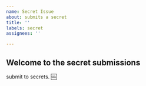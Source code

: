 ```yaml
---
name: Secret Issue
about: submits a secret
title: ''
labels: secret
assignees: ''

---
```


## Welcome to the secret submissions 

submit to secrets. :cool: